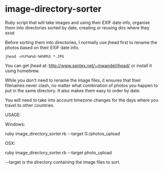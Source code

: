 image-directory-sorter
======================

Ruby script that will take images and using their EXIF date info, organise them into directories sorted by date, creating or reusing dirs where they exist

Before sorting them into directories, I normally use jhead first to rename the photos based on their EXIF date info.

```
jhead -n%Y%m%d-%H%M%S *.JPG
```

You can get jhead at: http://www.sentex.net/~mwandel/jhead/ or install it using homebrew. 

While you don't need to rename the image files, it ensures that their filenames never clash, no matter what combination of photos you happen to put in the same directory. It also makes them easy to order by date.

You will need to take into account timezone changes for the days where you travel to other countries.

USAGE:

Windows:

ruby image_directory_sorter.rb --target G:/photos_upload

OSX:

ruby image_directory_sorter.rb --target photo_upload

--target is the directory containing the image files to sort.




